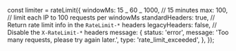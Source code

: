 const limiter = rateLimit({
windowMs: 15 _ 60 _ 1000, // 15 minutes
max: 100, // limit each IP to 100 requests per windowMs
standardHeaders: true, // Return rate limit info in the `RateLimit-*` headers
legacyHeaders: false, // Disable the `X-RateLimit-*` headers
message: {
status: 'error',
message: 'Too many requests, please try again later.',
type: 'rate_limit_exceeded',
},
});
